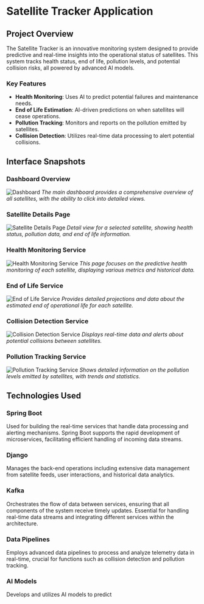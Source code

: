 # Satellite Tracker Application

## Project Overview
The Satellite Tracker is an innovative monitoring system designed to provide predictive and real-time insights into the operational status of satellites. This system tracks health status, end of life, pollution levels, and potential collision risks, all powered by advanced AI models.

### Key Features
- **Health Monitoring**: Uses AI to predict potential failures and maintenance needs.
- **End of Life Estimation**: AI-driven predictions on when satellites will cease operations.
- **Pollution Tracking**: Monitors and reports on the pollution emitted by satellites.
- **Collision Detection**: Utilizes real-time data processing to alert potential collisions.

## Interface Snapshots

### Dashboard Overview
![Dashboard](WireframeImages/page1.png)
*The main dashboard provides a comprehensive overview of all satellites, with the ability to click into detailed views.*

### Satellite Details Page
![Satellite Details Page](WireframeImages/page2.webp)
*Detail view for a selected satellite, showing health status, pollution data, and end of life information.*

### Health Monitoring Service
![Health Monitoring Service](WireframeImages/page3.webp)
*This page focuses on the predictive health monitoring of each satellite, displaying various metrics and historical data.*

### End of Life Service
![End of Life Service](WireframeImages/page4.webp)
*Provides detailed projections and data about the estimated end of operational life for each satellite.*

### Collision Detection Service
![Collision Detection Service](WireframeImages/page5.webp)
*Displays real-time data and alerts about potential collisions between satellites.*

### Pollution Tracking Service
![Pollution Tracking Service](WireframeImages/page6.webp)
*Shows detailed information on the pollution levels emitted by satellites, with trends and statistics.*



## Technologies Used

### **Spring Boot**
Used for building the real-time services that handle data processing and alerting mechanisms. Spring Boot supports the rapid development of microservices, facilitating efficient handling of incoming data streams.

### **Django**
Manages the back-end operations including extensive data management from satellite feeds, user interactions, and historical data analytics.

### **Kafka**
Orchestrates the flow of data between services, ensuring that all components of the system receive timely updates. Essential for handling real-time data streams and integrating different services within the architecture.

### **Data Pipelines**
Employs advanced data pipelines to process and analyze telemetry data in real-time, crucial for functions such as collision detection and pollution tracking.

### **AI Models**
Develops and utilizes AI models to predict
